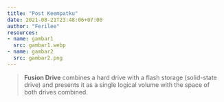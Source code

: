 ```yaml
---
title: "Post Keempatku"
date: 2021-08-21T23:48:06+07:00
author: "Ferilee"
resources:
- name: gambar1
  src: gambar1.webp
- name: gambar2
  src: gambar2.png
---
```


> **Fusion Drive** combines a hard drive with a flash storage (solid-state drive) and presents it as a single logical volume with the space of both drives combined.
